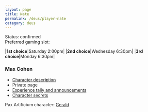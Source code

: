 ```yaml
---
layout: page
title: Nate
permalink: /deus/player-nate
category: deus
---
```

Status: confirmed
<br>Preferred gaming slot:

|__1st choice__|Saturday 2:00pm|
|__2nd choice__|Wednesday 6:30pm|
|__3rd choice__|Monday 6:30pm|

### Max Cohen

* [Character description](char-public-nate)
* [Private page](char-private-nate)
* [Experience tally and announcements](announce-nate)
* [Character secrets](char-secrets-nate)

Pax Artificium character: [Gerald](/pax/pcs/gerald.html)

